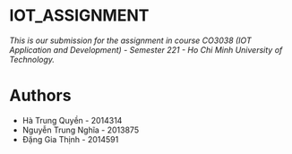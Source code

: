 # IOT_ASSIGNMENT
*This is our submission for the assignment in course CO3038 (IOT Application and Development) - Semester 221 - Ho Chi Minh University of Technology.*
# Authors
- Hà Trung Quyền - 2014314
- Nguyễn Trung Nghĩa - 2013875
- Đặng Gia Thịnh - 2014591
